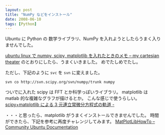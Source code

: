 ```yaml
---
layout: post
title: "NumPy などをインストール"
date: 2008-06-10
tags: [Python]
---
```


Ubuntu に Python の 数学ライブラリ、NumPy を入れようとしたらうまく入りませんでした。

[ubuntu linux で numpy, scipy, matplotlib を入れたときのメモ &#8211; my cartesian theater](http://d.hatena.ne.jp/tdm/20080223/1203793774)
のとおりにしたら、うまくいきました。
めでたしめでたし。

ただし、下記のように `svc` を `svn` に変えました。

```
svn co http://svn.scipy.org/svn/numpy/trunk numpy
```

ついでに入れた scipy は FFT とか科学っぽいライブラリ。
matplotlib は matlab 的な複雑なグラフが描けるとか。
こんな感じで使うらしい。
[scipy+matplotlib による 3 元連立常微分方程式の軌道 -](http://d.hatena.ne.jp/ytakenaka/20070106/p1 "Blog ’(Yasuto . Takenaka)")

・・・と思ったら、matplotlib がうまくインストールできませんでした。
時間ができたら、下記を参考に再度チャレンジしてみます。
[MatPlotLibHowTo &#8211; Community Ubuntu Documentation](https://help.ubuntu.com/community/MatPlotLibHowTo)
